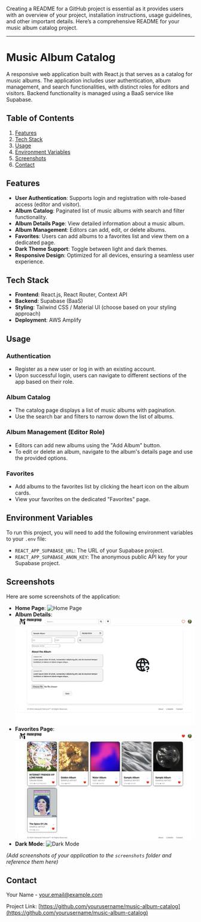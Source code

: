 Creating a README for a GitHub project is essential as it provides users with an overview of your project, installation instructions, usage guidelines, and other important details. Here’s a comprehensive README for your music album catalog project.

---

# Music Album Catalog

A responsive web application built with React.js that serves as a catalog for music albums. The application includes user authentication, album management, and search functionalities, with distinct roles for editors and visitors. Backend functionality is managed using a BaaS service like Supabase.

## Table of Contents

1. [Features](#features)
2. [Tech Stack](#tech-stack)
3. [Usage](#usage)
4. [Environment Variables](#environment-variables)
5. [Screenshots](#screenshots)
6. [Contact](#contact)

## Features

- **User Authentication**: Supports login and registration with role-based access (editor and visitor).
- **Album Catalog**: Paginated list of music albums with search and filter functionality.
- **Album Details Page**: View detailed information about a music album.
- **Album Management**: Editors can add, edit, or delete albums.
- **Favorites**: Users can add albums to a favorites list and view them on a dedicated page.
- **Dark Theme Support**: Toggle between light and dark themes.
- **Responsive Design**: Optimized for all devices, ensuring a seamless user experience.

## Tech Stack

- **Frontend**: React.js, React Router, Context API
- **Backend**: Supabase (BaaS)
- **Styling**: Tailwind CSS / Material UI (choose based on your styling approach)
- **Deployment**: AWS Amplify

## Usage

### Authentication

- Register as a new user or log in with an existing account.
- Upon successful login, users can navigate to different sections of the app based on their role.

### Album Catalog

- The catalog page displays a list of music albums with pagination.
- Use the search bar and filters to narrow down the list of albums.

### Album Management (Editor Role)

- Editors can add new albums using the "Add Album" button.
- To edit or delete an album, navigate to the album's details page and use the provided options.

### Favorites

- Add albums to the favorites list by clicking the heart icon on the album cards.
- View your favorites on the dedicated "Favorites" page.

## Environment Variables

To run this project, you will need to add the following environment variables to your `.env` file:

- `REACT_APP_SUPABASE_URL`: The URL of your Supabase project.
- `REACT_APP_SUPABASE_ANON_KEY`: The anonymous public API key for your Supabase project.

## Screenshots

Here are some screenshots of the application:

- **Home Page**: ![Home Page](screenshots/home-page.png)
- **Album Details**: ![Album Details](screenshots/album-details.png)
- **Favorites Page**: ![Favorites Page](screenshots/favorites-page.png)
- **Dark Mode**: ![Dark Mode](screenshots/dark-mode.png)

*(Add screenshots of your application to the `screenshots` folder and reference them here)*


## Contact

Your Name - [your.email@example.com](mailto:your.email@example.com)

Project Link: [https://github.com/yourusername/music-album-catalog](https://github.com/yourusername/music-album-catalog)
